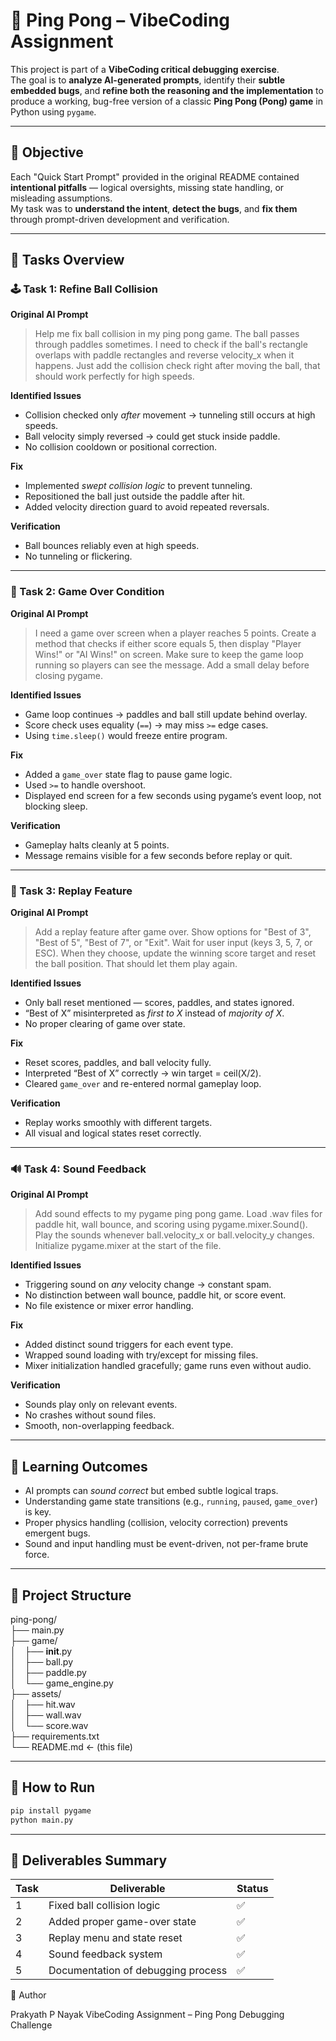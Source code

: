 # 🏓 Ping Pong – VibeCoding Assignment

This project is part of a **VibeCoding critical debugging exercise**.  
The goal is to **analyze AI-generated prompts**, identify their **subtle embedded bugs**, and **refine both the reasoning and the implementation** to produce a working, bug-free version of a classic **Ping Pong (Pong) game** in Python using `pygame`.

---

## 🎯 Objective

Each "Quick Start Prompt" provided in the original README contained **intentional pitfalls** — logical oversights, missing state handling, or misleading assumptions.  
My task was to **understand the intent**, **detect the bugs**, and **fix them** through prompt-driven development and verification.

---

## 🧩 Tasks Overview

### 🕹️ Task 1: Refine Ball Collision

**Original AI Prompt**
> Help me fix ball collision in my ping pong game. The ball passes through paddles sometimes. I need to check if the ball's rectangle overlaps with paddle rectangles and reverse velocity_x when it happens. Just add the collision check right after moving the ball, that should work perfectly for high speeds.

**Identified Issues**
- Collision checked only *after* movement → tunneling still occurs at high speeds.  
- Ball velocity simply reversed → could get stuck inside paddle.  
- No collision cooldown or positional correction.

**Fix**
- Implemented *swept collision logic* to prevent tunneling.  
- Repositioned the ball just outside the paddle after hit.  
- Added velocity direction guard to avoid repeated reversals.

**Verification**
- Ball bounces reliably even at high speeds.  
- No tunneling or flickering.

---

### 🧱 Task 2: Game Over Condition

**Original AI Prompt**
> I need a game over screen when a player reaches 5 points. Create a method that checks if either score equals 5, then display "Player Wins!" or "AI Wins!" on screen. Make sure to keep the game loop running so players can see the message. Add a small delay before closing pygame.

**Identified Issues**
- Game loop continues → paddles and ball still update behind overlay.  
- Score check uses equality (`==`) → may miss `>=` edge cases.  
- Using `time.sleep()` would freeze entire program.

**Fix**
- Added a `game_over` state flag to pause game logic.  
- Used `>=` to handle overshoot.  
- Displayed end screen for a few seconds using pygame’s event loop, not blocking sleep.

**Verification**
- Gameplay halts cleanly at 5 points.  
- Message remains visible for a few seconds before replay or quit.

---

### 🔁 Task 3: Replay Feature

**Original AI Prompt**
> Add a replay feature after game over. Show options for "Best of 3", "Best of 5", "Best of 7", or "Exit". Wait for user input (keys 3, 5, 7, or ESC). When they choose, update the winning score target and reset the ball position. That should let them play again.

**Identified Issues**
- Only ball reset mentioned — scores, paddles, and states ignored.  
- “Best of X” misinterpreted as *first to X* instead of *majority of X*.  
- No proper clearing of game over state.

**Fix**
- Reset scores, paddles, and ball velocity fully.  
- Interpreted “Best of X” correctly → win target = ceil(X/2).  
- Cleared `game_over` and re-entered normal gameplay loop.

**Verification**
- Replay works smoothly with different targets.  
- All visual and logical states reset correctly.

---

### 🔊 Task 4: Sound Feedback

**Original AI Prompt**
> Add sound effects to my pygame ping pong game. Load .wav files for paddle hit, wall bounce, and scoring using pygame.mixer.Sound(). Play the sounds whenever ball.velocity_x or ball.velocity_y changes. Initialize pygame.mixer at the start of the file.

**Identified Issues**
- Triggering sound on *any* velocity change → constant spam.  
- No distinction between wall bounce, paddle hit, or score event.  
- No file existence or mixer error handling.

**Fix**
- Added distinct sound triggers for each event type.  
- Wrapped sound loading with try/except for missing files.  
- Mixer initialization handled gracefully; game runs even without audio.

**Verification**
- Sounds play only on relevant events.  
- No crashes without sound files.  
- Smooth, non-overlapping feedback.

---

## 🧠 Learning Outcomes

- AI prompts can *sound correct* but embed subtle logical traps.  
- Understanding game state transitions (e.g., `running`, `paused`, `game_over`) is key.  
- Proper physics handling (collision, velocity correction) prevents emergent bugs.  
- Sound and input handling must be event-driven, not per-frame brute force.

---

## 📂 Project Structure

ping-pong/  
├── main.py  
├── game/  
│ ├── __init__.py  
│ ├── ball.py  
│ ├── paddle.py  
│ └── game_engine.py  
├── assets/  
│ ├── hit.wav  
│ ├── wall.wav  
│ └── score.wav  
├── requirements.txt  
└── README.md ← (this file)

---

## 🚀 How to Run

```bash
pip install pygame  
python main.py
```

---

## 🧾 Deliverables Summary

| Task | Deliverable | Status |
|------|--------------|--------|
| 1 | Fixed ball collision logic | ✅ |
| 2 | Added proper game-over state | ✅ |
| 3 | Replay menu and state reset | ✅ |
| 4 | Sound feedback system | ✅ |
| 5 | Documentation of debugging process | ✅ |


💬 Author

Prakyath P Nayak
VibeCoding Assignment – Ping Pong Debugging Challenge
